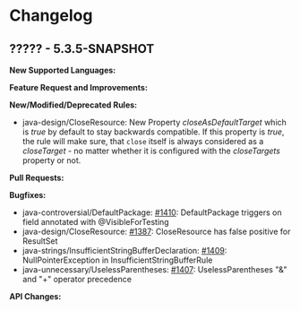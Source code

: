 # Changelog

## ????? - 5.3.5-SNAPSHOT

**New Supported Languages:**


**Feature Request and Improvements:**


**New/Modified/Deprecated Rules:**

*   java-design/CloseResource: New Property *closeAsDefaultTarget* which is *true* by default to stay
    backwards compatible. If this property is *true*, the rule will make sure, that `close` itself is
    always considered as a *closeTarget* - no matter whether it is configured with the *closeTargets* property
    or not.

**Pull Requests:**


**Bugfixes:**

*   java-controversial/DefaultPackage:
    [#1410](https://sourceforge.net/p/pmd/bugs/1410/): DefaultPackage triggers on field annotated with @VisibleForTesting
*   java-design/CloseResource:
    [#1387](https://sourceforge.net/p/pmd/bugs/1387/): CloseResource has false positive for ResultSet
*   java-strings/InsufficientStringBufferDeclaration:
    [#1409](https://sourceforge.net/p/pmd/bugs/1409/): NullPointerException in InsufficientStringBufferRule
*   java-unnecessary/UselessParentheses:
    [#1407](https://sourceforge.net/p/pmd/bugs/1407/): UselessParentheses "&" and "+" operator precedence

**API Changes:**

